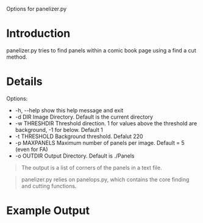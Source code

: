 Options for panelizer.py

# Introduction #

panelizer.py tries to find panels within a comic book page using a find a cut method.


# Details #

Options:
  * -h, --help    show this help message and exit
  * -d DIR        Image Directory. Default is the current directory
  * -w THRESHDIR  Threshold direction. 1 for values above the threshold are background, -1 for below. Default 1
  * -t THRESHOLD  Background threshold. Defalut 220
  * -p MAXPANELS  Maximum number of panels per image. Default = 5 (even for FA)
  * -o OUTDIR     Output Directory. Default is ./Panels

> The output is a list of corners of the panels in a text file.

> panelizer.py relies on panelops.py, which contains the core finding and cutting functions.

# Example Output #